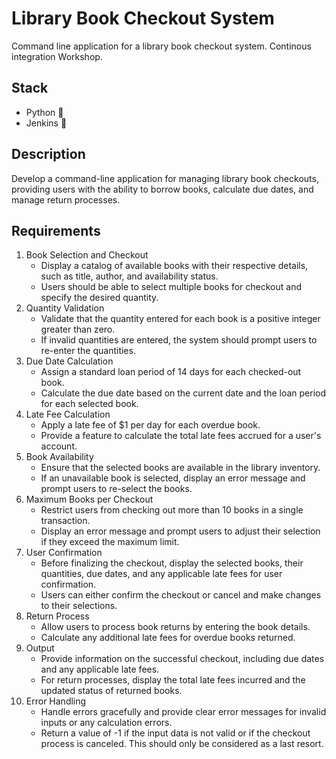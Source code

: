 # Library Book Checkout System
Command line application for a library book checkout system. Continous integration Workshop.

## Stack
* Python 🐍
* Jenkins 🧪

## Description
Develop a command-line application for managing library book checkouts,
providing users with the ability to borrow books, calculate due dates, and manage return
processes.

## Requirements
1. Book Selection and Checkout
	* Display a catalog of available books with their respective details, such as title,
author, and availability status.
	* Users should be able to select multiple books for checkout and specify the
desired quantity.
2. Quantity Validation
	* Validate that the quantity entered for each book is a positive integer greater
than zero.
	* If invalid quantities are entered, the system should prompt users to re-enter
the quantities.
3. Due Date Calculation
	* Assign a standard loan period of 14 days for each checked-out book.
	* Calculate the due date based on the current date and the loan period for each
selected book.
4. Late Fee Calculation
	* Apply a late fee of $1 per day for each overdue book.
	* Provide a feature to calculate the total late fees accrued for a user's account.
5. Book Availability
	* Ensure that the selected books are available in the library inventory.
	* If an unavailable book is selected, display an error message and prompt users
to re-select the books.
6. Maximum Books per Checkout
	* Restrict users from checking out more than 10 books in a single transaction.
	* Display an error message and prompt users to adjust their selection if they
exceed the maximum limit.
7. User Confirmation
	* Before finalizing the checkout, display the selected books, their quantities, due dates, and any applicable late fees for user confirmation.
	* Users can either confirm the checkout or cancel and make changes to their
selections.
8. Return Process
	* Allow users to process book returns by entering the book details.
	* Calculate any additional late fees for overdue books returned.
9. Output
	* Provide information on the successful checkout, including due dates and any applicable late fees.
	* For return processes, display the total late fees incurred and the updated
status of returned books.
10. Error Handling
	* Handle errors gracefully and provide clear error messages for invalid inputs or any calculation errors.
	* Return a value of -1 if the input data is not valid or if the checkout process is canceled. This should only be considered as a last resort.


